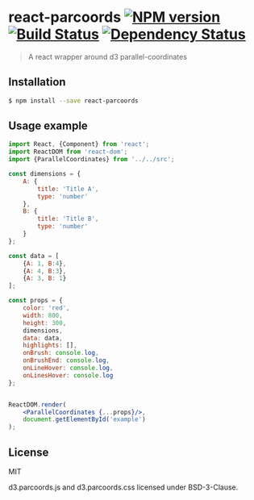 # react-parcoords [![NPM version][npm-image]][npm-url] [![Build Status][travis-image]][travis-url] [![Dependency Status][daviddm-image]][daviddm-url]
> A react wrapper around d3 parallel-coordinates

## Installation

```sh
$ npm install --save react-parcoords
```

## Usage example
```jsx
import React, {Component} from 'react';
import ReactDOM from 'react-dom';
import {ParallelCoordinates} from '../../src';

const dimensions = {
    A: {
        title: 'Title A',
        type: 'number'
    },
    B: {
        title: 'Title B',
        type: 'number'
    }
};

const data = [
    {A: 1, B:4},
    {A: 4, B:3},
    {A: 3, B: 1}
];

const props = {
    color: 'red',
    width: 800,
    height: 300,
    dimensions,
    data: data,
    highlights: [],
    onBrush: console.log,
    onBrushEnd: console.log,
    onLineHover: console.log,
    onLinesHover: console.log
};


ReactDOM.render(
    <ParallelCoordinates {...props}/>,
    document.getElementById('example')
);

```

## License

MIT

d3.parcoords.js and d3.parcoords.css licensed under BSD-3-Clause.

[npm-image]: https://badge.fury.io/js/react-parcoords.svg
[npm-url]: https://npmjs.org/package/react-parcoords
[travis-image]: https://travis-ci.org/neptunjs/react-parcoords.svg?branch=master
[travis-url]: https://travis-ci.org/neptunjs/react-parcoords
[daviddm-image]: https://david-dm.org/neptunjs/react-parcoords.svg?theme=shields.io
[daviddm-url]: https://david-dm.org/neptunjs/react-parcoords

